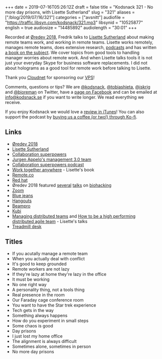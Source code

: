+++
date = 2019-07-16T05:26:12Z
draft = false
title = "Kodsnack 321 -  No more day prisons, with Lisette Sutherland"
slug = "321"
aliases = ["/blog/2019/07/16/321"]
categories = ["avsnitt"]
audiofile = "https://traffic.libsyn.com/kodsnack/321.mp3"
libsynid = "10525877"
english = true
audiosize = "14485892"
audiolength = "30:01"
+++

Recorded at [Øredev 2018](https://oredev.org/2018/home), Fredrik talks to [Lisette Sutherland](https://lisettesutherland.com/) about making remote teams work, and working in remote teams. Lisette works remotely, manages remote teams, does extensive research, [podcasts](https://www.collaborationsuperpowers.com/podcasts/) and has written [a book on the subject](https://www.collaborationsuperpowers.com/). We cover topics from good tools to handling manager worries about remote work. And when Lisette talks tools it is not just your everyday Skype for business software replacements. I did not about holograms as a good tool for remote work before talking to Lisette.

Thank you [Cloudnet](http://www.cloudnet.se) for sponsoring our [VPS](http://en.wikipedia.org/wiki/Virtual_private_server)!

Comments, questions or tips? We are [@kodsnack](https://www.twitter.com/kodsnack), [@tobiashieta](https://www.twitter.com/tobiashieta), [@iskrig](https://www.twitter.com/iskrig) and [@bjoreman](https://www.twitter.com/bjoreman) on Twitter, have a [page on Facebook](https://www.facebook.com/kodsnack) and can be emailed at [info@kodsnack.se](mailto:info@kodsnack.se) if you want to write longer. We read everything we receive.

If you enjoy Kodsnack we would love a [review in iTunes](http://itunes.apple.com/se/podcast/kodsnack/id561631498?l=en)! You can also support the podcast by <a href="https://ko-fi.com/kodsnack" rel="payment">buying us a coffee (or two!) through Ko-fi</a>.

## Links ##
* [Øredev 2018](https://oredev.org/2018/home)
* [Lisette Sutherland](https://lisettesutherland.com/)
* [Collaboration superpowers](https://www.collaborationsuperpowers.com/)
* [Jurgen Appelo's management 3.0 team](https://www.linkedin.com/company/management-30/)
* [Collaboration superpowers podcast](https://www.collaborationsuperpowers.com/podcasts/)
* [Work together anywhere](https://www.collaborationsuperpowers.com/book/) - Lisette's book
* [Remote.co](https://remote.co/)
* [Red hat](https://en.wikipedia.org/wiki/Red_Hat)
* Øredev 2018 featured [several](https://vimeo.com/302294074) [talks](https://vimeo.com/301784844) on [biohacking](https://vimeo.com/302034514)
* [Zoom](https://en.wikipedia.org/wiki/Zoom_Video_Communications)
* [Blue jeans](https://en.wikipedia.org/wiki/BlueJeans_Network)
* [Hangouts](https://en.wikipedia.org/wiki/Google_Hangouts)
* [Beampro](https://suitabletech.com/products/beam-pro)
* [Kubi](https://www.revolverobotics.com/)
* [Managing distributed teams](https://vimeo.com/302699320) and [How to be a high performing distributed agile team](https://vimeo.com/302574784) - Lisette's talks
* [Treadmill desk](https://www.businessinsider.com/the-truth-about-working-on-a-treadmill-desk-2013-11?r=US&IR=T)

## Titles ##
* If you acutally manage a remote team
* When you actually deal with conflict
* It's good to keep grounded
* Remote workers are not lazy
* If they're lazy at home they're lazy in the office
* It must be working
* No one right way
* A personality thing, not a tools thing
* Real presence in the room
* Our Faraday cage conference room
* You want to have the Star trek experience
* Tech gets in the way
* Something always happens
* How do you experiment in small steps
* Some chaos is good
* Day prisons
* I just lost my home office
* The alignment is always difficult
* Sometimes alone, sometimes in person
* No more day prisons
